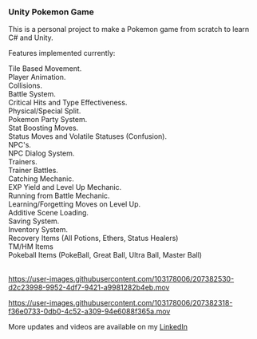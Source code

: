 ### Unity Pokemon Game

This is a personal project to make a Pokemon game from scratch to learn C# and Unity.

Features implemented currently:

Tile Based Movement.<br>
Player Animation.<br>
Collisions.<br>
Battle System.<br>
Critical Hits and Type Effectiveness.<br>
Physical/Special Split.<br>
Pokemon Party System.<br>
Stat Boosting Moves.<br>
Status Moves and Volatile Statuses (Confusion).<br>
NPC's. <br>
NPC Dialog System.<br>
Trainers.<br>
Trainer Battles.<br>
Catching Mechanic. <br>
EXP Yield and Level Up Mechanic. <br>
Running from Battle Mechanic. <br>
Learning/Forgetting Moves on Level Up. <br>
Additive Scene Loading. <br>
Saving System. <br>
Inventory System. <br>
Recovery Items (All Potions, Ethers, Status Healers) <br>
TM/HM Items <br>
Pokeball Items (PokeBall, Great Ball, Ultra Ball, Master Ball) <br><br>

https://user-images.githubusercontent.com/103178006/207382530-d2c23998-9952-4df7-9421-a9981282b4eb.mov





https://user-images.githubusercontent.com/103178006/207382318-f36e0733-0db0-4c52-a309-94e6088f365a.mov


More updates and videos are available on my <a href= https://www.linkedin.com/in/ewancruickshank91/>LinkedIn</a>

